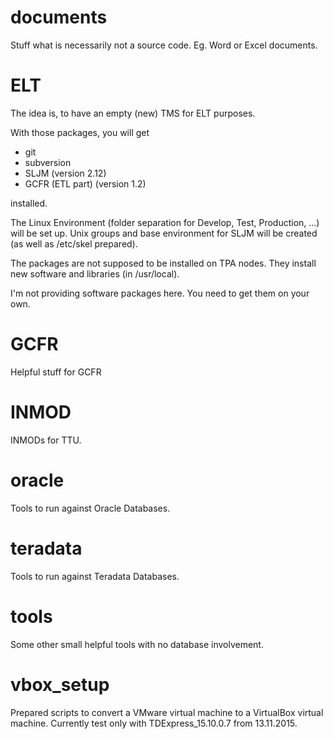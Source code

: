 documents
=========
Stuff what is necessarily not a source code. Eg. Word or Excel documents.

ELT
===
The idea is, to have an empty (new) TMS for ELT purposes.

With those packages, you will get
* git
* subversion
* SLJM (version 2.12)
* GCFR (ETL part) (version 1.2)

installed.

The Linux Environment (folder separation for Develop, Test, Production, ...) will be set up.
Unix groups and base environment for SLJM will be created (as well as /etc/skel prepared).

The packages are not supposed to be installed on TPA nodes.
They install new software and libraries (in /usr/local).

I'm not providing software packages here. You need to get them on your own.

GCFR
====
Helpful stuff for GCFR

INMOD
=====
INMODs for TTU.

oracle
======
Tools to run against Oracle Databases.

teradata
========
Tools to run against Teradata Databases.

tools
=====
Some other small helpful tools with no database involvement.

vbox_setup
==========
Prepared scripts to convert a VMware virtual machine to a VirtualBox virtual
machine. Currently test only with TDExpress_15.10.0.7 from 13.11.2015.
